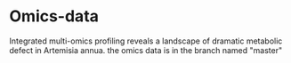 # Omics-data
Integrated multi-omics profiling reveals a landscape of dramatic metabolic defect in Artemisia annua. 
the omics data is in the branch named "master"
